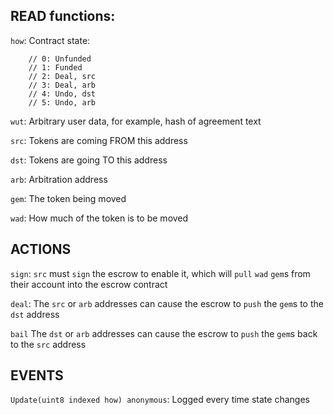 READ functions:
---

`how`: Contract state:

```
    // 0: Unfunded
    // 1: Funded
    // 2: Deal, src
    // 3: Deal, arb
    // 4: Undo, dst
    // 5: Undo, arb

```

`wut`: Arbitrary user data, for example, hash of agreement text

`src`: Tokens are coming FROM this address

`dst`: Tokens are going TO this address

`arb`: Arbitration address

`gem`: The token being moved

`wad`: How much of the token is to be moved

ACTIONS
---

`sign`: `src` must `sign` the escrow to enable it, which will `pull` `wad` `gem`s from their account into the escrow contract

`deal`: The `src` or `arb` addresses can cause the escrow to `push` the `gem`s to the `dst` address

`bail` The `dst` or `arb` addresses can cause the escrow to `push` the `gem`s back to the `src` address


EVENTS
---

`Update(uint8 indexed how) anonymous`: Logged every time state changes
